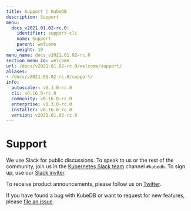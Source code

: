 ```yaml
---
title: Support | KubeDB
description: Support
menu:
  docs_v2021.01.02-rc.0:
    identifier: support-cli
    name: Support
    parent: welcome
    weight: 10
menu_name: docs_v2021.01.02-rc.0
section_menu_id: welcome
url: /docs/v2021.01.02-rc.0/welcome/support/
aliases:
- /docs/v2021.01.02-rc.0/support/
info:
  autoscaler: v0.1.0-rc.0
  cli: v0.16.0-rc.0
  community: v0.16.0-rc.0
  enterprise: v0.3.0-rc.0
  installer: v0.16.0-rc.0
  version: v2021.01.02-rc.0
---
```


# Support

We use Slack for public discussions. To speak to us or the rest of the community, join us in the [Kubernetes Slack team](https://kubernetes.slack.com/messages/C8149MREV/) channel `#kubedb`. To sign up, use our [Slack inviter](http://slack.kubernetes.io/).

To receive product announcements, please follow us on [Twitter](https://twitter.com/KubeDB).

If you have found a bug with KubeDB or want to request for new features, please [file an issue](https://github.com/kubedb/project/issues/new).
